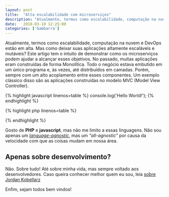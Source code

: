 ```yaml
---
layout: post
title:  "Alta escalabilidade com microserviços"
description: "Atualmente, termos como escalabilidade, computação na nuvem e DevOps estão em alta. Mas como deixar suas aplicações altamente escaláveis e mutáveis? Este artigo tem o intuito de demonstrar como os microserviços podem ajudar a alcançar esses objetivos. No passado,..."
date:   2018-03-10 12:25:00
categories: ['Gambarra']
---
```


Atualmente, termos como escalabilidade, computação na nuvem e DevOps estão em alta. Mas como deixar suas aplicações altamente escaláveis e mutáveis? Este artigo tem o intuito de demonstrar como os microserviços podem ajudar a alcançar esses objetivos.
No passado, muitas aplicações eram construídas de forma Monolítica. Todo o negócio estava embutido em um único programa e, às vezes, até distribuídos em camadas. Porém, sempre com um alto acoplamento entre esses componentes. Um exemplo clássico disso são as aplicações construídas no modelo MVC (Model View Controller).

{% highlight javascript linenos=table %}
console.log('Hello World!');
{% endhighlight %}

{% highlight php linenos=table %}
<?php echo 'Hello, world!'; ?>
{% endhighlight %}

Gosto de **PHP** e **javascript**, mas não me limito a essas linguagens. Não sou apenas um
*[language-agnostic](http://programmers.stackexchange.com/questions/1189/what-should-i-do-to-be-language-agnostic)*, mas um *"all-agnostic"* por causa da velocidade com que as coisas mudam
em nossa área.

## Apenas sobre desenvolvimento?
Não. Sobre tudo! Até sobre minha vida, mas sempre voltado aos desenvolvedores. Caso queira
conhecer melhor quem eu sou, leia [sobre Jordan Kobellarz](/sobre)

Enfim, sejam todos bem vindos!
